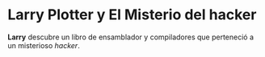 # Larry Plotter y El Misterio del hacker 

**Larry** descubre un libro de ensamblador y compiladores que perteneció a un
misterioso *hacker*.

